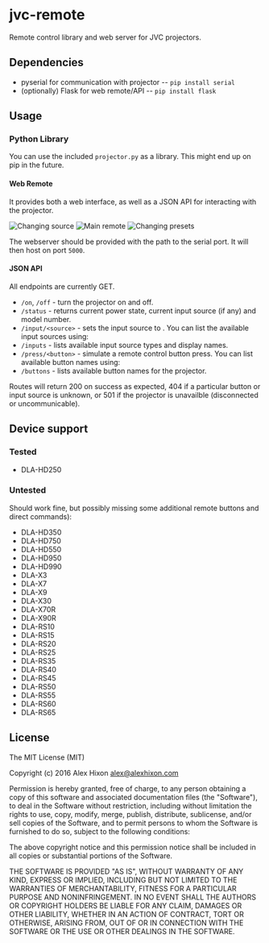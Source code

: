 # jvc-remote

Remote control library and web server for JVC projectors.

## Dependencies

* pyserial for communication with projector -- `pip install serial`
* (optionally) Flask for web remote/API -- `pip install flask`

## Usage

### Python Library
You can use the included `projector.py` as a library. This might end up on pip in the future.

#### Web Remote

It provides both a web interface, as well as a JSON API for interacting with the projector.

![Changing source](/../screens/screens/source.png?raw=true) ![Main remote](/../screens/screens/main.png?raw=true) ![Changing presets](/../screens/screens/adjust.png?raw=true)

The webserver should be provided with the path to the serial port. It will then host on port `5000`.

#### JSON API

All endpoints are currently GET.

* `/on`, `/off` - turn the projector on and off.
* `/status` - returns current power state, current input source (if any) and model number.
* `/input/<source>` - sets the input source to <source>. You can list the available input sources using:
* `/inputs` - lists available input source types and display names.
* `/press/<button>` - simulate a remote control button press. You can list available button names using:
* `/buttons` - lists available button names for the projector.

Routes will return 200 on success as expected, 404 if a particular button or input source is unknown, or 501 if the projector is unavailble (disconnected or uncommunicable).

## Device support

### Tested
* DLA-HD250

### Untested

Should work fine, but possibly missing some additional remote buttons and direct commands):

* DLA-HD350
* DLA-HD750
* DLA-HD550
* DLA-HD950
* DLA-HD990
* DLA-X3
* DLA-X7
* DLA-X9
* DLA-X30
* DLA-X70R
* DLA-X90R
* DLA-RS10
* DLA-RS15
* DLA-RS20
* DLA-RS25
* DLA-RS35
* DLA-RS40
* DLA-RS45
* DLA-RS50
* DLA-RS55
* DLA-RS60
* DLA-RS65

## License

The MIT License (MIT)

Copyright (c) 2016 Alex Hixon alex@alexhixon.com

Permission is hereby granted, free of charge, to any person obtaining a copy of this software and associated documentation files (the "Software"), to deal in the Software without restriction, including without limitation the rights to use, copy, modify, merge, publish, distribute, sublicense, and/or sell copies of the Software, and to permit persons to whom the Software is furnished to do so, subject to the following conditions:

The above copyright notice and this permission notice shall be included in all copies or substantial portions of the Software.

THE SOFTWARE IS PROVIDED "AS IS", WITHOUT WARRANTY OF ANY KIND, EXPRESS OR IMPLIED, INCLUDING BUT NOT LIMITED TO THE WARRANTIES OF MERCHANTABILITY, FITNESS FOR A PARTICULAR PURPOSE AND NONINFRINGEMENT. IN NO EVENT SHALL THE AUTHORS OR COPYRIGHT HOLDERS BE LIABLE FOR ANY CLAIM, DAMAGES OR OTHER LIABILITY, WHETHER IN AN ACTION OF CONTRACT, TORT OR OTHERWISE, ARISING FROM, OUT OF OR IN CONNECTION WITH THE SOFTWARE OR THE USE OR OTHER DEALINGS IN THE SOFTWARE.